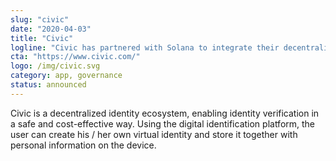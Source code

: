 ```yaml
---
slug: "civic"
date: "2020-04-03"
title: "Civic"
logline: "Civic has partnered with Solana to integrate their decentralised identity solution. The solution is targeted at providing low-cost, scalable identity management in emerging economies that lack the infrastructure."
cta: "https://www.civic.com/"
logo: /img/civic.svg
category: app, governance
status: announced
---
```


Civic is a decentralized identity ecosystem, enabling identity verification in a safe and cost-effective way. Using the digital identification platform, the user can create his / her own virtual identity and store it together with personal information on the device.
